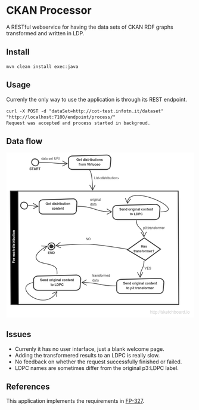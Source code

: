 # CKAN Processor
A RESTful webservice for having the data sets of CKAN RDF graphs transformed and written in LDP.

## Install

    mvn clean install exec:java

## Usage
Currenly the only way to use the application is through its REST endpoint.

    curl -X POST -d "dataSet=http://cot-test.infotn.it/dataset" "http://localhost:7100/endpoint/process/"
    Request was accepted and process started in backgroud.

## Data flow
![Data flow diagram](https://raw.githubusercontent.com/fusepoolP3/p3-ckan-processor/master/process.png)

## Issues
* Currenly it has no user interface, just a blank welcome page.
* Adding the transformered results to an LDPC is really slow.
* No feedback on whether the request successfully finished or failed.
* LDPC names are sometimes differ from the original p3:LDPC label.

## References
This application implements the requirements in [FP-327](https://fusepool.atlassian.net/browse/FP-327).
